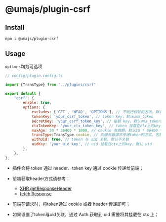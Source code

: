 # @umajs/plugin-csrf

## Install
```
npm i @umajs/plugin-csrf
```

## Usage
`options`均为可选项
```js
// config/plugin.config.ts

import {TransType} from '../plugins/csrf'

export default {
    'csrf': {
        enable: true,
        options: {
            excludes: ['GET', 'HEAD', 'OPTIONS'], // 不进行校验的方法，默认['GET', 'HEAD', 'OPTIONS']
            tokenKey: 'your_csrf_token', // token key，默认uma_token
            secretKey: 'your_csrf_token_key', // 秘钥 key，默认uma_token_key
            ctxTokenKey: 'your_ctx_token_key', // token 挂载在ctx上的key，默认csrfToken
            maxAge: 30 * 86400 * 1000, // cookie 有效期，默认30 * 86400 * 1000
            transType:TransType.cookie, // 向服务器请求传递token的方式，包括 cookie、header和body三种方式，默认header
            withUid: true, // token 与 uid 关联，默认不关联
            uidKey: 'your_uid_key', // uid 挂载在ctx上的key，默认 uid
        },
    },
};

```

- 插件会将 token 通过 header、token key 通过 cookie 传递给前端；

- 前端获取header方式请参考：
    - [XHR getResponseHeader](https://developer.mozilla.org/zh-CN/docs/Web/API/XMLHttpRequest/getResponseHeader)
    - [fetch Response](https://developer.mozilla.org/zh-CN/docs/Web/API/Response)

- 前端在请求时，将token通过 cookie 或者 header 传递即可；

- 如果设置了token与uid关联，通过 Auth 获取到 uid 需要将其挂载在 ctx 上；
